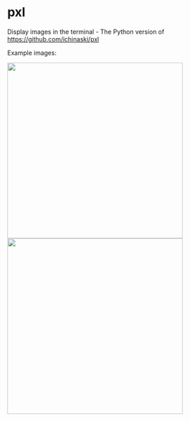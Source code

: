 # pxl
Display images in the terminal - The Python version of https://github.com/ichinaski/pxl

Example images:

<img src="https://i.imgur.com/alArLFo.jpeg" width=400 height=400>
<img src="https://i.imgur.com/OeE6Mq6.png" width=400 height=400>


